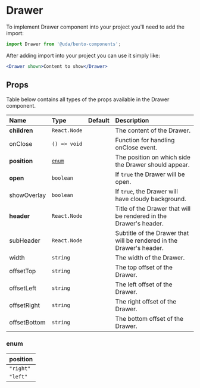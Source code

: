 # Drawer

To implement Drawer component into your project you'll need to add the import:

```jsx
import Drawer from '@uda/bento-components';
```

After adding import into your project you can use it simply like:

```jsx
<Drawer shown>Content to show</Drawer>
```

## Props

Table below contains all types of the props available in the Drawer component.

| Name         | Type            | Default | Description                                                          |
| :----------- | :-------------- | :------ | :------------------------------------------------------------------- |
| **children** | `React.Node`    |         | The content of the Drawer.                                           |
| onClose      | `() => void`    |         | Function for handling onClose event.                                 |
| **position** | [`enum`](#enum) |         | The position on which side the Drawer should appear.                 |
| **open**     | `boolean`       |         | If `true` the Drawer will be open.                                   |
| showOverlay  | `boolean`       |         | If `true`, the Drawer will have cloudy background.                   |
| **header**   | `React.Node`    |         | Title of the Drawer that will be rendered in the Drawer's header.    |
| subHeader    | `React.Node`    |         | Subtitle of the Drawer that will be rendered in the Drawer's header. |
| width        | `string`        |         | The width of the Drawer.                                             |
| offsetTop    | `string`        |         | The top offset of the Drawer.                                        |
| offsetLeft   | `string`        |         | The left offset of the Drawer.                                       |
| offsetRight  | `string`        |         | The right offset of the Drawer.                                      |
| offsetBottom | `string`        |         | The bottom offset of the Drawer.                                     |

### enum

| position  |
| :-------- |
| `"right"` |
| `"left"`  |
